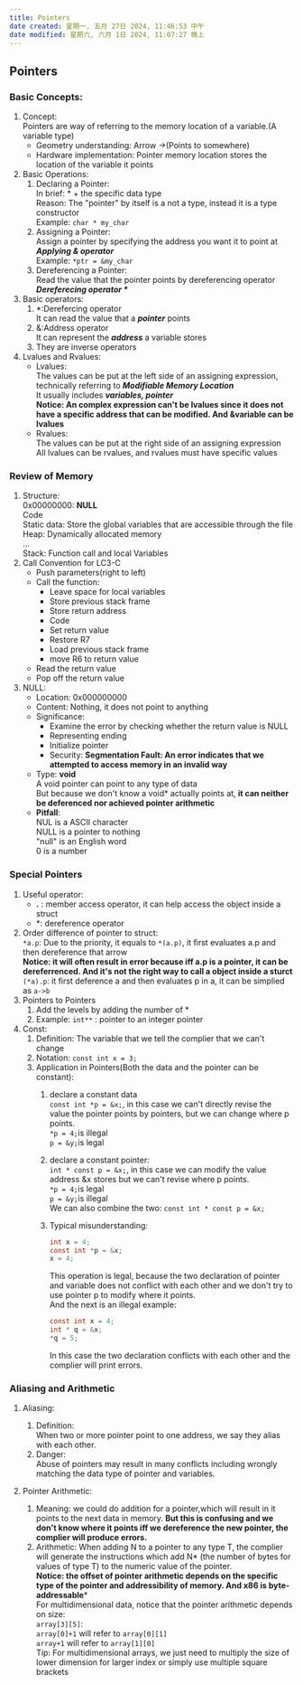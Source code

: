 ```yaml
---
title: Pointers
date created: 星期一, 五月 27日 2024, 11:46:53 中午
date modified: 星期六, 六月 1日 2024, 11:07:27 晚上
---
```


## Pointers

### Basic Concepts:

1. Concept:  
   Pointers are way of referring to the memory location of a variable.(A variable type)
   - Geometry understanding: Arrow ->(Points to somewhere)
   - Hardware implementation: Pointer memory location stores the location of the variable it points
2. Basic Operations:
   1. Declaring a Pointer:  
      In brief: * + the specific data type  
      Reason: The "pointer" by itself is a not a type, instead it is a type constructor  
      Example: `char * my_char`
   2. Assigning a Pointer:  
      Assign a pointer by specifying the address you want it to point at  
      ***Applying & operator***  
      Example: `*ptr = &my_char`
   3. Dereferencing a Pointer:  
      Read the value that the pointer points by dereferencing operator  
      ***Dereferecing operator $*$***
3. Basic operators:
   1. $*$:Derefercing operator  
      It can read the value that a ***pointer*** points 
   2. &:Address operator  
      It can represent the ***address*** a variable stores
   3. They are inverse operators
4. Lvalues and Rvalues:
   - Lvalues:  
     The values can be put at the left side of an assigning expression, technically referring to ***Modifiable Memory Location***  
     It usually includes ***variables, pointer***  
     **Notice: An complex expression can't be lvalues since it does not have a specific address that can be modified. And &variable can be lvalues**
   - Rvalues:  
     The values can be put at the right side of an assigning expression  
     All lvalues can be rvalues, and rvalues must have specific values

### Review of Memory

1. Structure:  
   0x00000000: **NULL**  
   Code  
   Static data: Store the global variables that are accessible through the file  
   Heap: Dynamically allocated memory  
   ...  
   Stack: Function call and local Variables
2. Call Convention for LC3-C
   - Push parameters(right to left)
   - Call the function:
     - Leave space for local variables
     - Store previous stack frame
     - Store return address
     - Code
     - Set return value
     - Restore R7
     - Load previous stack frame
     - move R6 to return value
   - Read the return value
   - Pop off the return value
3. NULL:
   - Location: 0x000000000
   - Content: Nothing, it does not point to anything
   - Significance:
     - Examine the error by checking whether the return value is NULL
     - Representing ending
     - Initialize pointer
     - Security: **Segmentation Fault: An error indicates that we attempted to access memory in an invalid way**
   - Type: **void**  
     A void pointer can point to any type of data  
     But because we don't know a void* actually points at, **it can neither be deferenced nor achieved pointer arithmetic**
   - **Pitfall**:  
     NUL is a ASCII character  
     NULL is a pointer to nothing  
     "null" is an English word  
     0 is a number

### Special Pointers

1. Useful operator:
   - **.** : member access operator, it can help access the object inside a struct
   - $*$: dereference operator
2. Order difference of pointer to struct:  
   `*a.p`: Due to the priority, it equals to `*(a.p)`, it first evaluates a.p and then dereference that arrow  
   **Notice: it will often result in error because iff a.p is a pointer, it can be dereferrenced. And it's not the right way to call a object inside a sturct**  
   `(*a).p`: it first deference a and then evaluates p in a, it can be simplied as `a->b`
3. Pointers to Pointers
   1. Add the levels by adding the number of $*$
   2. Example: `int**` : pointer to an integer pointer
4. Const:
   1. Definition: The variable that we tell the complier that we can't change
   2. Notation: `const int x = 3;`
   3. Application in Pointers(Both the data and the pointer can be constant):
      1. declare a constant data  
         `const int *p = &x;`, in this case we can't directly revise the value the pointer points by pointers, but we can change where p points.  
         `*p = 4;`is illegal  
         `p = &y;`is legal
      2. declare a constant pointer:  
         `int * const p = &x;`, in this case we can modify the value address &x stores but we can't revise where p points.  
         `*p = 4;`is legal  
         `p = &y;`is illegal  
         We can also combine the two: `const int * const p = &x;`
      3. Typical misunderstanding: 

         ```c
         int x = 4;
         const int *p = &x;
         x = 4;
		  ```

		  This operation is legal, because the two declaration of pointer and variable does not conflict with each other and we don't try to use pointer p to modify where it points.  
		  And the next is an illegal example:

		  ```c
		  const int x = 4;
		  int * q = &x;
		  *q = 5;
		  ```

		  In this case the two declaration conflicts with each other and the complier will print errors.

### Aliasing and Arithmetic

1. Aliasing:
   1. Definition:  
      When two or more pointer point to one address, we say they alias with each other.
   2. Danger:  
      Abuse of pointers may result in many conflicts including wrongly matching the data type of pointer and variables.

2. Pointer Arithmetic:
   1. Meaning: we could do addition for a pointer,which will result in it points to the next data in memory. **But this is confusing and we don't know where it points iff we dereference the new pointer, the complier will produce errors.**
   2. Arithmetic: When adding N to a pointer to any type T, the complier will generate the instructions which add N$*$ (the number of bytes for values of type T) to the numeric value of the pointer.  
      **Notice: the offset of pointer arithmetic depends on the specific type of the pointer and addressibility of memory. And x86 is byte-addressable***  
      For multidimensional data, notice that the pointer arithmetic depends on size:  
      `array[3][5]`:  
      `array[0]+1` will refer to `array[0][1]`  
      `array+1` will refer to `array[1][0]`  
      Tip: For multidimensional arrays, we just need to multiply the size of lower dimension for larger index or simply use multiple square brackets

